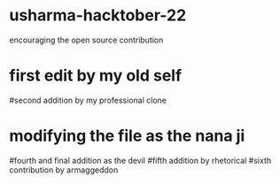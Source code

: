 # usharma-hacktober-22
encouraging the open source contribution
# first edit by my old self
#second addition by my professional clone
# modifying the file as the nana ji
#fourth and final addition as the devil
#fifth addition by rhetorical
#sixth contribution by armaggeddon
